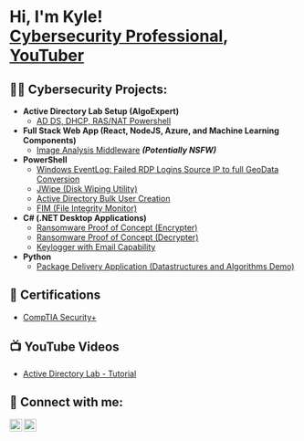 <h1>Hi, I'm Kyle! <br/> <a href="https://www.linkedin.com/in/kyle-ingri-82592831a/">Cybersecurity Professional</a>, <a href="https://www.youtube.com/@K-ING-TECH/videos">YouTuber</a></h1>

<h2>👨‍💻 Cybersecurity Projects:</h2>

- <b>Active Directory Lab Setup (AlgoExpert)</b>
  - [AD DS, DHCP, RAS/NAT Powershell](https://github.com/K-ING-TECH/Active_Directory_Lab)
- <b>Full Stack Web App (React, NodeJS, Azure, and Machine Learning Components)</b>
  - [Image Analysis Middleware](https://github.com/joshmadakor1/4chan-Image-Analysis-Middleware-C964) <b><i>(Potentially NSFW)</b></i>
- <b>PowerShell</b>
  - [Windows EventLog: Failed RDP Logins Source IP to full GeoData Conversion](https://github.com/joshmadakor1/Sentinel-Lab)
  - [JWipe (Disk Wiping Utility)](https://github.com/joshmadakor1/Jwipe.PowerShell)
  - [Active Directory Bulk User Creation](https://github.com/joshmadakor1/AD_PS)
  - [FIM (File Integrity Monitor)](https://github.com/joshmadakor1/PowerShell-Integrity-FIM)
- <b>C# (.NET Desktop Applications)</b>
  - [Ransomware Proof of Concept (Encrypter)](https://github.com/joshmadakor1/EncrypterPOC)
  - [Ransomware Proof of Concept (Decrypter)](https://github.com/joshmadakor1/DecrypterPOC)
  - [Keylogger with Email Capability](https://github.com/joshmadakor1/Key-Logger-With-Email)
- <b>Python</b>
  - [Package Delivery Application (Datastructures and Algorithms Demo)](https://github.com/joshmadakor1/Package-Delivery-Pathfinding-Algorithm)
 
<h2>📄 Certifications</h2>

- [CompTIA Security+](https://www.credly.com/badges/1575f9cf-ed34-4e85-861c-865980c71619/public_url) 

<h2>📺 YouTube Videos</h2>

- [Active Directory Lab - Tutorial](https://youtu.be/DWixn3LNJgI?si=QLWgaq8hbEk9Zj8V)

<h2> 🤳 Connect with me:</h2>

[<img align="left" alt="K-ING-TECH | YouTube" width="22px" src="https://cdn.jsdelivr.net/npm/simple-icons@v3/icons/youtube.svg" />][youtube]
[<img align="left" alt="JoshMadakor | LinkedIn" width="22px" src="https://cdn.jsdelivr.net/npm/simple-icons@v3/icons/linkedin.svg" />][linkedin]

[youtube]: https://www.youtube.com/@K-ING-TECH/videos
[linkedin]: https://www.linkedin.com/in/kyle-ingri-82592831a/


